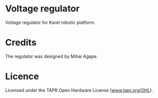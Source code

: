 Voltage regulator
=====================
Voltage regulator for Karel robotic platform.

Credits
=======
The regulator was designed by Mihai Agape.

Licence
=======
Licensed under the TAPR Open Hardware License (www.tapr.org/OHL).
